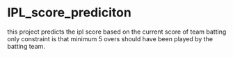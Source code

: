 # IPL_score_prediciton
this project predicts the ipl score based on the current score of team batting only constraint is that minimum 5 overs should have been played by the batting team.
